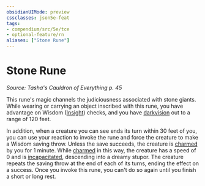 ```yaml
---
obsidianUIMode: preview
cssclasses: json5e-feat
tags:
- compendium/src/5e/tce
- optional-feature/rn
aliases: ["Stone Rune"]
---
```

# Stone Rune
*Source: Tasha's Cauldron of Everything p. 45*  

This rune's magic channels the judiciousness associated with stone giants. While wearing or carrying an object inscribed with this rune, you have advantage on Wisdom ([Insight](/compendium/rules/skills.md#Insight)) checks, and you have [darkvision](/compendium/rules/senses.md#darkvision) out to a range of 120 feet.

In addition, when a creature you can see ends its turn within 30 feet of you, you can use your reaction to invoke the rune and force the creature to make a Wisdom saving throw. Unless the save succeeds, the creature is [charmed](2.%20GM%20Tools/Misc%20DND%20Handbook/compendium/rules/conditions.md#charmed) by you for 1 minute. While [charmed](2.%20GM%20Tools/Misc%20DND%20Handbook/compendium/rules/conditions.md#charmed) in this way, the creature has a speed of 0 and is [incapacitated](2.%20GM%20Tools/Misc%20DND%20Handbook/compendium/rules/conditions.md#incapacitated), descending into a dreamy stupor. The creature repeats the saving throw at the end of each of its turns, ending the effect on a success. Once you invoke this rune, you can't do so again until you finish a short or long rest.